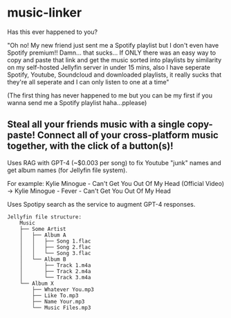 ﻿# music-linker
 
Has this ever happened to you? 

"Oh no! My new friend just sent me a Spotify playlist but I don't even have Spotify premium!! Damn... that sucks... If ONLY there was an easy way to copy and paste that link and get the music sorted into playlists by similarity on my self-hosted Jellyfin server in under 15 mins, also I have seperate Spotify, Youtube, Soundcloud and downloaded playlists, it really sucks that they're all seperate and I can only listen to one at a time"

(The first thing has never happened to me but you can be my first if you wanna send me a Spotify playlist haha...pplease)

## Steal all your friends music with a single copy-paste! Connect all of your cross-platform music together, with the click of a button(s)! 

Uses RAG with GPT-4 (~$0.003 per song) to fix Youtube "junk" names and get album names (for Jellyfin file system). 

For example: Kylie Minogue - Can't Get You Out Of My Head (Official Video) -> Kylie Minogue - Fever - Can't Get You Out Of My Head

Uses Spotipy search as the service to augment GPT-4 responses.

```
Jellyfin file structure:
    Music
    ├── Some Artist
    │   ├── Album A
    │   │   ├── Song 1.flac
    │   │   ├── Song 2.flac
    │   │   └── Song 3.flac
    │   └── Album B
    │       ├── Track 1.m4a
    │       ├── Track 2.m4a
    │       └── Track 3.m4a
    └── Album X
        ├── Whatever You.mp3
        ├── Like To.mp3
        ├── Name Your.mp3
        └── Music Files.mp3
```
